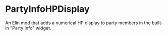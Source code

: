 # PartyInfoHPDisplay
An Elin mod that adds a numerical HP display to party members in the built-in "Party Info" widget.
